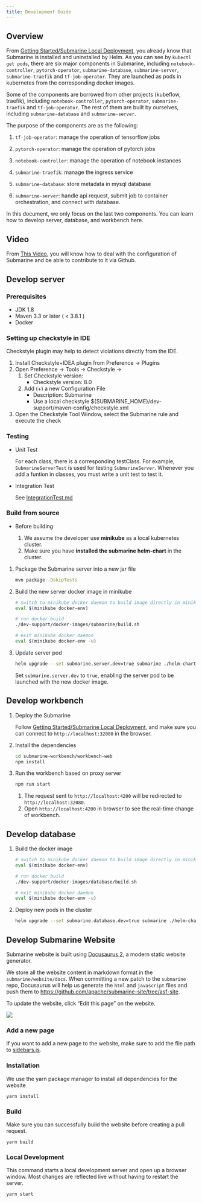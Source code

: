 ```yaml
---
title: Development Guide
---
```


<!--
   Licensed to the Apache Software Foundation (ASF) under one or more
   contributor license agreements.  See the NOTICE file distributed with
   this work for additional information regarding copyright ownership.
   The ASF licenses this file to You under the Apache License, Version 2.0
   (the "License"); you may not use this file except in compliance with
   the License.  You may obtain a copy of the License at
   http://www.apache.org/licenses/LICENSE-2.0
   Unless required by applicable law or agreed to in writing, software
   distributed under the License is distributed on an "AS IS" BASIS,
   WITHOUT WARRANTIES OR CONDITIONS OF ANY KIND, either express or implied.
   See the License for the specific language governing permissions and
   limitations under the License.
-->

## Overview

From [Getting Started/Submarine Local Deployment](../gettingStarted/localDeployment.md), you already know that Submarine is installed and uninstalled by Helm. As you can see by `kubectl get pods`, there are six major components in Submarine, including `notebook-controller`, `pytorch-operator`, `submarine-database`, `submarine-server`, `submarine-traefik` and `tf-job-operator`. They are launched as pods in kubernetes from the corresponding docker images.

Some of the components are borrowed from other projects (kubeflow, traefik), including `notebook-controller`, `pytorch-operator`, `submarine-traefik` and `tf-job-operator`. The rest of them are built by ourselves, including `submarine-database` and `submarine-server`.

The purpose of the components are as the following:

1. `tf-job-operator`: manage the operation of tensorflow jobs
2. `pytorch-operator`: manage the operation of pytorch jobs
3. `notebook-controller`: manage the operation of notebook instances
4. `submarine-traefik`: manage the ingress service

5. `submarine-database`: store metadata in mysql database
6. `submarine-server`: handle api request, submit job to container orchestration, and connect with database.

In this document, we only focus on the last two components. You can learn how to develop server, database, and workbench here.

## Video

From [This Video](https://youtu.be/32Na2k6Alv4), you will know how to deal with the configuration of Submarine and be able to contribute to it via Github.

## Develop server

### Prerequisites

- JDK 1.8
- Maven 3.3 or later ( < 3.8.1 )
- Docker

### Setting up checkstyle in IDE

Checkstyle plugin may help to detect violations directly from the IDE.

1. Install Checkstyle+IDEA plugin from Preference -> Plugins
2. Open Preference -> Tools -> Checkstyle ->
   1. Set Checkstyle version:
      - Checkstyle version: 8.0
   2. Add (+) a new Configuration File
      - Description: Submarine
      - Use a local checkstyle ${SUBMARINE_HOME}/dev-support/maven-config/checkstyle.xml
3. Open the Checkstyle Tool Window, select the Submarine rule and execute the check

### Testing

- Unit Test

  For each class, there is a corresponding testClass. For example, `SubmarineServerTest` is used for testing `SubmarineServer`. Whenever you add a funtion in classes, you must write a unit test to test it.

- Integration Test

  See [IntegrationTest.md](./IntegrationTest.md)

### Build from source

- Before building

  1. We assume the developer use **minikube** as a local kubernetes cluster.
  2. Make sure you have **installed the submarine helm-chart** in the cluster.

1. Package the Submarine server into a new jar file

   ```bash
   mvn package -DskipTests
   ```

2. Build the new server docker image in minikube

   ```bash
   # switch to minikube docker daemon to build image directly in minikube
   eval $(minikube docker-env)

   # run docker build
   ./dev-support/docker-images/submarine/build.sh

   # exit minikube docker daemon
   eval $(minikube docker-env -u)
   ```

3. Update server pod

   ```bash
   helm upgrade --set submarine.server.dev=true submarine ./helm-charts/submarine
   ```

   Set `submarine.server.dev` to `true`, enabling the server pod to be launched with the new docker image.

## Develop workbench

1. Deploy the Submarine

   Follow [Getting Started/Submarine Local Deployment](../gettingStarted/localDeployment.md), and make sure you can connect to `http://localhost:32080` in the browser.

2. Install the dependencies

   ```bash
   cd submarine-workbench/workbench-web
   npm install
   ```

3. Run the workbench based on proxy server

   ```bash
   npm run start
   ```

   1. The request sent to `http://localhost:4200` will be redirected to `http://localhost:32080`.
   2. Open `http://localhost:4200` in browser to see the real-time change of workbench.

## Develop database

1. Build the docker image

   ```bash
   # switch to minikube docker daemon to build image directly in minikube
   eval $(minikube docker-env)

   # run docker build
   ./dev-support/docker-images/database/build.sh

   # exit minikube docker daemon
   eval $(minikube docker-env -u)
   ```

2. Deploy new pods in the cluster

   ```bash
   helm upgrade --set submarine.database.dev=true submarine ./helm-charts/submarine
   ```

## Develop Submarine Website
Submarine website is built using [Docusaurus 2](https://v2.docusaurus.io/), a modern static website generator.

We store all the website content in markdown format in the `submarine/website/docs`. When committing a new patch to the `submarine` repo, Docusaurus will help us generate the `html` and `javascript` files and push them to  https://github.com/apache/submarine-site/tree/asf-site.

To update the website, click “Edit this page” on the website.

![](https://lh4.googleusercontent.com/gYcKpxbsGAKv2giTRqkxOehPGnuvnhE31WjsAsYhFmACIZF3Wh2ipar7mZ7F_KRwecM-L1J8YJAgNigJsJUjqc-5IXeO2XGxCIcYpP9CdSc3YByuUkjT_Bezby2HHtkBLyE1ZY_F)

### Add a new page
If you want to add a new page to the website, make sure to add the file path to [sidebars.js](https://github.com/apache/submarine/blob/master/website/sidebars.js). 

### Installation
We use the yarn package manager to install all dependencies for the website
```console
yarn install
```

### Build
Make sure you can successfully build the website before creating a pull request.
```console
yarn build
```

### Local Development
This command starts a local development server and open up a browser window. Most changes are reflected live without having to restart the server.
```console
yarn start
```

